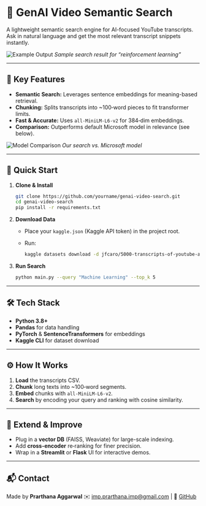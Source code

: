 # 🎥 GenAI Video Semantic Search

A lightweight semantic search engine for AI-focused YouTube transcripts. Ask in natural language and get the most relevant transcript snippets instantly.

![Example Output](images/soln.jpg)
*Sample search result for “reinforcement learning”*

---

## 🔑 Key Features

* **Semantic Search:** Leverages sentence embeddings for meaning-based retrieval.
* **Chunking:** Splits transcripts into \~100‑word pieces to fit transformer limits.
* **Fast & Accurate:** Uses `all-MiniLM-L6-v2` for 384‑dim embeddings.
* **Comparison:** Outperforms default Microsoft model in relevance (see below).

![Model Comparison](images/compare.jpg)
*Our search vs. Microsoft model*

---

## 🚀 Quick Start

1. **Clone & Install**

   ```bash
   git clone https://github.com/yourname/genai-video-search.git
   cd genai-video-search
   pip install -r requirements.txt
   ```

2. **Download Data**

   * Place your `kaggle.json` (Kaggle API token) in the project root.
   * Run:

     ```bash
     kaggle datasets download -d jfcaro/5000-transcripts-of-youtube-ai-related-videos --unzip
     ```

3. **Run Search**

   ```bash
   python main.py --query "Machine Learning" --top_k 5
   ```

---

## 🛠️ Tech Stack

* **Python 3.8+**
* **Pandas** for data handling
* **PyTorch** & **SentenceTransformers** for embeddings
* **Kaggle CLI** for dataset download

---

## ⚙️ How It Works

1. **Load** the transcripts CSV.
2. **Chunk** long texts into \~100‑word segments.
3. **Embed** chunks with `all-MiniLM-L6-v2`.
4. **Search** by encoding your query and ranking with cosine similarity.

---

## 🔄 Extend & Improve

* Plug in a **vector DB** (FAISS, Weaviate) for large-scale indexing.
* Add **cross-encoder** re‑ranking for finer precision.
* Wrap in a **Streamlit** or **Flask** UI for interactive demos.

---

## 📬 Contact

Made by **Prarthana Aggarwal**
✉️ [imp.prarthana.imp@gmail.com](mailto:imp.prarthana.imp@gmail.com) | 📂 [GitHub](https://github.com/prarthana-145)
